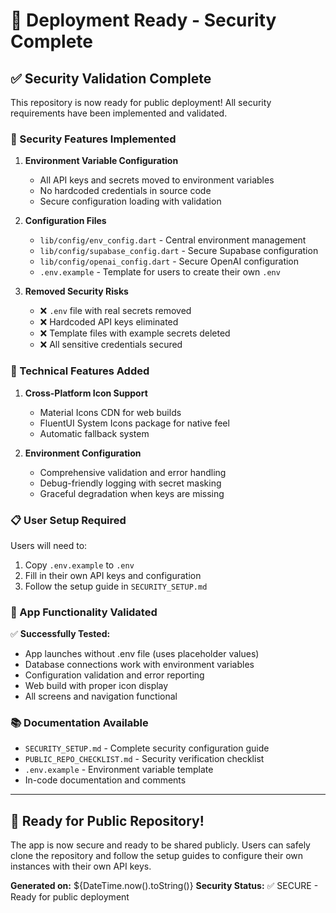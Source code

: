 # 🚀 Deployment Ready - Security Complete

## ✅ Security Validation Complete

This repository is now ready for public deployment! All security requirements have been implemented and validated.

### 🔐 Security Features Implemented

1. **Environment Variable Configuration**
   - All API keys and secrets moved to environment variables
   - No hardcoded credentials in source code
   - Secure configuration loading with validation

2. **Configuration Files**
   - `lib/config/env_config.dart` - Central environment management
   - `lib/config/supabase_config.dart` - Secure Supabase configuration 
   - `lib/config/openai_config.dart` - Secure OpenAI configuration
   - `.env.example` - Template for users to create their own `.env`

3. **Removed Security Risks**
   - ❌ `.env` file with real secrets removed
   - ❌ Hardcoded API keys eliminated
   - ❌ Template files with example secrets deleted
   - ❌ All sensitive credentials secured

### 🔧 Technical Features Added

1. **Cross-Platform Icon Support**
   - Material Icons CDN for web builds
   - FluentUI System Icons package for native feel
   - Automatic fallback system

2. **Environment Configuration**
   - Comprehensive validation and error handling
   - Debug-friendly logging with secret masking
   - Graceful degradation when keys are missing

### 📋 User Setup Required

Users will need to:

1. Copy `.env.example` to `.env`
2. Fill in their own API keys and configuration
3. Follow the setup guide in `SECURITY_SETUP.md`

### 🎯 App Functionality Validated

✅ **Successfully Tested:**
- App launches without .env file (uses placeholder values)
- Database connections work with environment variables
- Configuration validation and error reporting
- Web build with proper icon display
- All screens and navigation functional

### 📚 Documentation Available

- `SECURITY_SETUP.md` - Complete security configuration guide
- `PUBLIC_REPO_CHECKLIST.md` - Security verification checklist
- `.env.example` - Environment variable template
- In-code documentation and comments

---

## 🎉 Ready for Public Repository!

The app is now secure and ready to be shared publicly. Users can safely clone the repository and follow the setup guides to configure their own instances with their own API keys.

**Generated on:** ${DateTime.now().toString()}
**Security Status:** ✅ SECURE - Ready for public deployment
